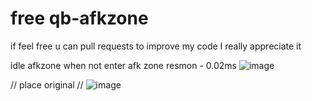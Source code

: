 #  free qb-afkzone 

if feel free u can pull requests to improve my code I really appreciate it 

idle afkzone when not enter afk zone resmon - 0.02ms 
![image](https://github.com/MatFirdaus33/qb-afkzone/assets/113304580/451b1fdb-2bbe-451f-abaf-e8eba9bb8914)


// place original //
![image](https://github.com/MatFirdaus33/qb-afkzone/assets/113304580/95061c96-2d52-4057-9575-27872bf87ae2)





